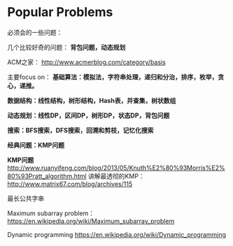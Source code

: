 # Popular Problems
必须会的一些问题：

几个比较好奇的问题：
**背包问题，动态规划**

ACM之家：
http://www.acmerblog.com/category/basis

主要focus on：
**基础算法：模拟法，字符串处理，递归和分治，排序，枚举，贪心，递推。**

**数据结构：线性结构，树形结构，Hash表，并查集，树状数组**

**动态规划：线性DP，区间DP，树形DP，状态DP，背包问题**

**搜索：BFS搜索，DFS搜索，回溯和剪枝，记忆化搜索**

**经典问题：KMP问题**



**KMP问题**
http://www.ruanyifeng.com/blog/2013/05/Knuth%E2%80%93Morris%E2%80%93Pratt_algorithm.html
讲解最透彻的KMP：
http://www.matrix67.com/blog/archives/115

最长公共字串

Maximum subarray problem：
https://en.wikipedia.org/wiki/Maximum_subarray_problem

Dynamic programming
https://en.wikipedia.org/wiki/Dynamic_programming

